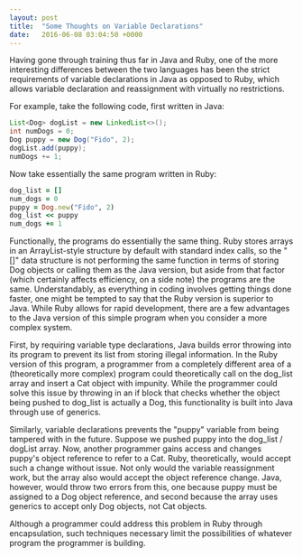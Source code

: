 ```yaml
---
layout: post
title:  "Some Thoughts on Variable Declarations"
date:   2016-06-08 03:04:50 +0000
---
```



Having gone through training thus far in Java and Ruby, one of the more interesting differences between the two languages has been the strict requirements of variable declarations in Java as opposed to Ruby, which allows variable declaration and reassignment with virtually no restrictions.

For example, take the following code, first written in Java:

```java
List<Dog> dogList = new LinkedList<>();
int numDogs = 0;
Dog puppy = new Dog("Fido", 2);
dogList.add(puppy);
numDogs += 1;
```

Now take essentially the same program written in Ruby:

```ruby
dog_list = []
num_dogs = 0
puppy = Dog.new("Fido", 2)
dog_list << puppy
num_dogs += 1
```

Functionally, the programs do essentially the same thing.  Ruby stores arrays in an ArrayList-style structure by default with standard index calls, so the "[]" data structure is not performing the same function in terms of storing Dog objects or calling them as the Java version, but aside from that factor (which certainly affects efficiency, on a side note) the programs are the same.  Understandably, as everything in coding involves getting things done faster, one might be tempted to say that the Ruby version is superior to Java.  While Ruby allows for rapid development, there are a few advantages to the Java version of this simple program when you consider a more complex system.

First, by requiring variable type declarations, Java builds error throwing into its program to prevent its list from storing illegal information.  In the Ruby version of this program, a programmer from a completely different area of a (theoretically more complex) program could theoretically call on the dog_list array and insert a Cat object with impunity.  While the programmer could solve this issue by throwing in an if block that checks whether the object being pushed to dog_list is actually a Dog, this functionality is built into Java through use of generics.

Similarly, variable declarations prevents the "puppy" variable from being tampered with in the future.  Suppose we pushed puppy into the dog_list / dogList array.  Now, another programmer gains access and changes puppy's object reference to refer to a Cat.  Ruby, theoretically, would accept such a change without issue.  Not only would the variable reassignment work, but the array also would accept the object reference change.  Java, however, would throw two errors from this, one because puppy must be assigned to a Dog object reference, and second because the array uses generics to accept only Dog objects, not Cat objects.

Although a programmer could address this problem in Ruby through encapsulation, such techniques necessary limit the possibilities of whatever program the programmer is building.

